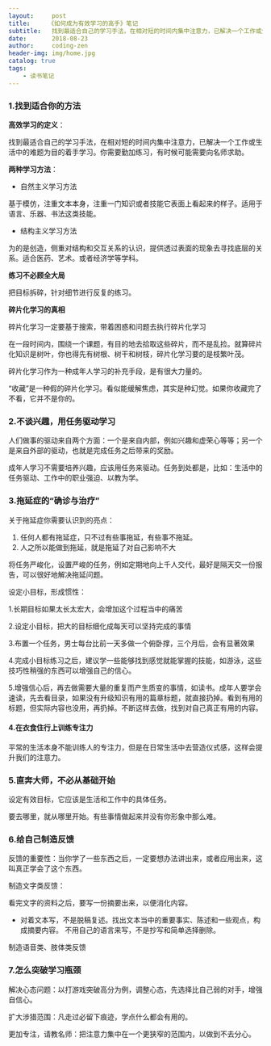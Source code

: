 ```yaml
---
layout:     post
title:     《如何成为有效学习的高手》笔记
subtitle:   找到最适合自己的学习手法，在相对短的时间内集中注意力，已解决一个工作或生活中的难题为目的着手学习
date:       2018-08-23
author:     coding-zen
header-img: img/home.jpg
catalog: true
tags:
    - 读书笔记
---
```


### 1.找到适合你的方法

**高效学习的定义**：

找到最适合自己的学习手法，在相对短的时间内集中注意力，已解决一个工作或生活中的难题为目的着手学习。你需要勤加练习，有时候可能需要向名师求助。



**两种学习方法**：

- 自然主义学习方法

基于模仿，注重文本本身，注重一门知识或者技能它表面上看起来的样子。适用于语言、乐器、书法这类技能。

- 结构主义学习方法

为的是创造，侧重对结构和交互关系的认识，提供透过表面的现象去寻找底层的关系。适合医药、艺术。或者经济学等学科。



**练习不必顾全大局**

把目标拆碎，针对细节进行反复的练习。



**碎片化学习的真相**

碎片化学习一定要基于搜索，带着困惑和问题去执行碎片化学习

在一段时间内，围绕一个课题，有目的地去拾取这些碎片，而不是乱捡。就算碎片化知识是树叶，你也得先有树根、树干和树枝，碎片化学习要的是枝繁叶茂。

碎片化学习作为一种成年人学习的补充手段，是有很大力量的。

“收藏”是一种假的碎片化学习。看似能缓解焦虑，其实是种幻觉。如果你收藏完了不看，它并不是你的。



### 2.不谈兴趣，用任务驱动学习

人们做事的驱动来自两个方面：一个是来自内部，例如兴趣和虚荣心等等；另一个是来自外部的驱动，也就是完成任务之后带来的奖励。

成年人学习不需要培养兴趣，应该用任务来驱动。任务到处都是，比如：生活中的任务驱动、工作中的职业强迫、以教为学。



### 3.拖延症的“确诊与治疗”

关于拖延症你需要认识到的亮点：

1. 任何人都有拖延症，只不过有些事拖延，有些事不拖延。
2. 人之所以能做到拖延，就是拖延了对自己影响不大

将任务严峻化，设置严峻的任务，例如定期地向上千人交代，最好是隔天交一份报告，可以很好地解决拖延问题。

设定小目标，形成惯性：

1.长期目标如果太长太宏大，会增加这个过程当中的痛苦

2.设定小目标，把大的目标细化成每天可以坚持完成的事情

3.布置一个任务，男士每台比前一天多做一个俯卧撑，三个月后，会有显著效果

4.完成小目标练习之后，建议学一些能够找到感觉就能掌握的技能，如游泳，这些技巧性稍强的东西可以增强自己的信心。

5.增强信心后，再去做需要大量的重复而产生质变的事情，如读书。成年人要学会速读，先去看目录，如果没有升级知识有用的篇章标题，就直接扔掉。看到有用的标题，但实际内容也没用，再扔掉。不断这样去做，找到对自己真正有用的内容。



#### 4.在衣食住行上训练专注力

平常的生活本身不能训练人的专注力，但是在日常生活中去营造仪式感，这样会提升我们的注意力。



### 5.直奔大师，不必从基础开始

设定有效目标，它应该是生活和工作中的具体任务。

要去哪里，就从哪里开始。有些事情做起来并没有你形象中那么难。



### 6.给自己制造反馈

反馈的重要性：当你学了一些东西之后，一定要想办法讲出来，或者应用出来，这叫真正学会了这个东西。

制造文字类反馈：

看完文字的资料之后，要写一份摘要出来，以便消化内容。

- 	对着文本写，不是脱稿复述。找出文本当中的重要事实、陈述和一些观点，构成摘要内容。
	 	不用自己的语言来写，不是抄写和简单选择删除。

制造语音类、肢体类反馈



### 7.怎么突破学习瓶颈

解决心态问题：以打游戏突破高分为例，调整心态，先选择比自己弱的对手，增强自信心。

扩大涉猎范围：凡走过必留下痕迹，学点什么都会有用的。

更加专注，请教名师：把注意力集中在一个更狭窄的范围内，以做到不去分心。